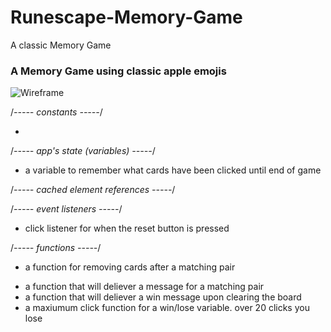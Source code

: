 
# Runescape-Memory-Game
A classic Memory Game 


### A Memory Game using classic apple emojis


![Wireframe](Images/memory-wireframe.png)



/*----- constants -----*/
<!-- - a constant to be used with box functions -->
- 


/*----- app's state (variables) -----*/

- a variable to remember what cards have been clicked until end of game 

/*----- cached element references -----*/
<!-- - a timer for how long cards stay flipped over after clicking on them -->
<!-- - a function that is able to tell when a card is flipped -->

/*----- event listeners -----*/
<!-- - click listener for when user clicks on a tile -->
- click listener for when the reset button is pressed

/*----- functions -----*/
<!-- - a function for flipping the cards -->
- a function for removing cards after a matching pair
<!-- - a function for only allowing 2 cards to be turned over at once -->
<!-- - a function for reseting the game -->
- a function that will deliever a message for a matching pair
- a function that will deliever a win message upon clearing the board
- a maxiumum click function for a win/lose variable. over 20 clicks you lose
<!-- - a function that turns cards back over if no match after a certain amount of time -->
<!-- - a function for shuffeling the boxes -->
<!-- - a function that limits the amount of cards user is able to press at once -->
<!-- - a function that disables the click after two cards have been matched then resets the isteners -->
